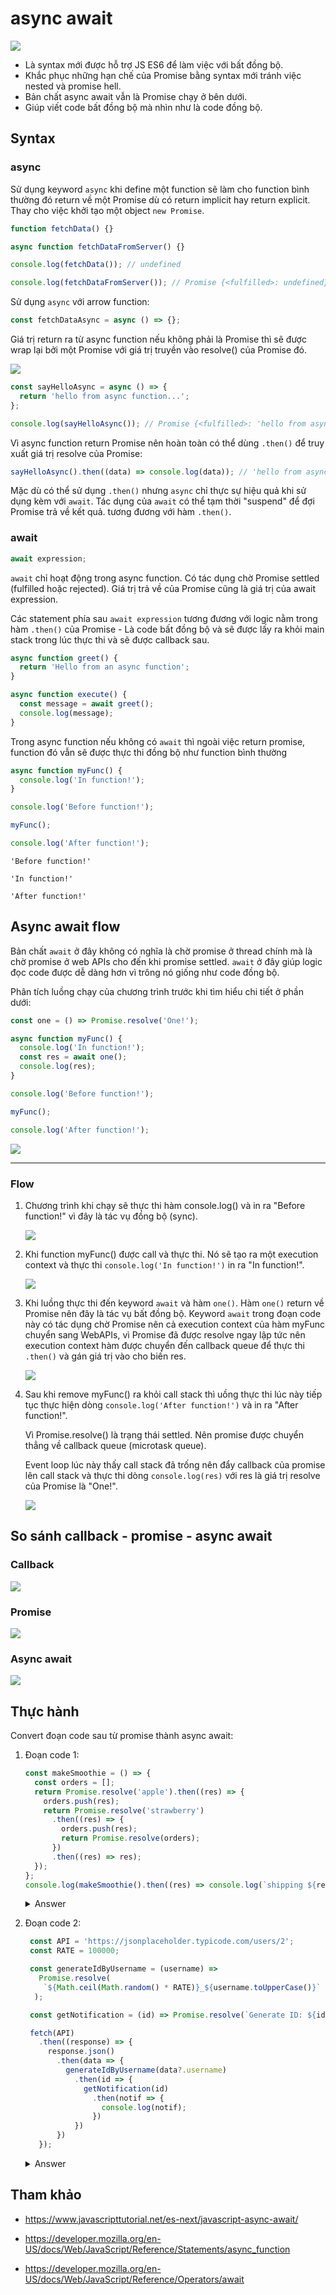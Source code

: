 # async await

![](../images/async-await-banner.png)

- Là syntax mới được hỗ trợ JS ES6 để làm việc với bất đồng bộ.
- Khắc phục những hạn chế của Promise bằng syntax mới tránh việc nested và promise hell.
- Bản chất async await vẫn là Promise chạy ở bên dưới.
- Giúp viết code bất đồng bộ mà nhìn như là code đồng bộ.

## Syntax

### async

Sử dụng keyword `async` khi define một function sẽ làm cho function bình thường đó return về một Promise dù có return implicit hay return explicit. Thay cho việc khởi tạo một object `new Promise`.

```js
function fetchData() {}

async function fetchDataFromServer() {}

console.log(fetchData()); // undefined

console.log(fetchDataFromServer()); // Promise {<fulfilled>: undefined}
```

Sử dụng `async` với arrow function:

```js
const fetchDataAsync = async () => {};
```

Giá trị return ra từ async function nếu không phải là Promise thì sẽ được wrap lại bởi một Promise với giá trị truyền vào resolve() của Promise đó.

![](../images/async-w-promise.png)

```js
const sayHelloAsync = async () => {
  return 'hello from async function...';
};

console.log(sayHelloAsync()); // Promise {<fulfilled>: 'hello from async function...'}
```

Vì async function return Promise nên hoàn toàn có thể dùng `.then()` để truy xuất giá trị resolve của Promise:

```js
sayHelloAsync().then((data) => console.log(data)); // 'hello from async function...'
```

Mặc dù có thể sử dụng `.then()` nhưng `async` chỉ thực sự hiệu quả khi sử dụng kèm với `await`. Tác dụng của `await` có thể tạm thời "suspend" để đợi Promise trả về kết quả. tương đương với hàm `.then()`.

### await

```js
await expression;
```

`await` chỉ hoạt động trong async function. Có tác dụng chờ Promise settled (fulfilled hoặc rejected). Giá trị trả về của Promise cũng là giá trị của await expression.

Các statement phía sau `await expression` tương đương với logic nằm trong hàm `.then()` của Promise - Là code bất đồng bộ và sẽ được lấy ra khỏi main stack trong lúc thực thi và sẽ được callback sau.

```js
async function greet() {
  return 'Hello from an async function';
}

async function execute() {
  const message = await greet();
  console.log(message);
}
```

Trong async function nếu không có `await` thì ngoài việc return promise, function đó vẫn sẽ được thực thi đồng bộ như function bình thường

```js
async function myFunc() {
  console.log('In function!');
}

console.log('Before function!');

myFunc();

console.log('After function!');
```

```
'Before function!'

'In function!'

'After function!'
```

## Async await flow

Bản chất `await` ở đây không có nghĩa là chờ promise ở thread chính mà là chờ promise ở web APIs cho đến khi promise settled. `await` ở đây giúp logic đọc code được dễ dàng hơn vì trông nó giống như code đồng bộ.

Phân tích luồng chạy của chương trình trước khi tìm hiểu chi tiết ở phần dưới:

```js
const one = () => Promise.resolve('One!');

async function myFunc() {
  console.log('In function!');
  const res = await one();
  console.log(res);
}

console.log('Before function!');

myFunc();

console.log('After function!');
```

  ![](../images/async-await-flow-1.gif)

---

### Flow

1. Chương trình khi chạy sẽ thực thi hàm console.log() và in ra "Before function!" vì đây là tác vụ đồng bộ (sync).

    ![](../images/async-await-flow-2.gif)

2. Khi function myFunc() được call và thực thi. Nó sẽ tạo ra một execution context và thực thi `console.log('In function!')` in ra "In function!".

    ![](../images/async-await-flow-3.gif)

3. Khi luồng thực thi đến keyword `await` và hàm `one()`. Hàm `one()` return về Promise nên đây là tác vụ bất đồng bộ. Keyword `await` trong đoạn code này có tác dụng chờ Promise nên cả execution context của hàm myFunc chuyển sang WebAPIs, vì Promise đã được resolve ngay lập tức nên execution context hàm được chuyển đến callback queue để thực thi `.then()` và gán giá trị vào cho biến res.

    ![](../images/async-await-flow-4.gif)

4. Sau khi remove myFunc() ra khỏi call stack thì uồng thực thi lúc này tiếp tục thực hiện dòng `console.log('After function!')` và in ra "After function!".

   Vì Promise.resolve() là trạng thái settled. Nên promise được chuyển thẳng về callback queue (microtask queue).

   Event loop lúc này thấy call stack đã trống nên đẩy callback của promise lên call stack và thực thi dòng `console.log(res)` với res là giá trị resolve của Promise là "One!".

    ![](../images/async-await-flow-5.gif)

## So sánh callback - promise - async await

### Callback

![](../images/async-callback-compare.png)

### Promise

![](../images/async-promise-compare.png)

### Async await

![](../images/async-await-compare.png)

## Thực hành

Convert đoạn code sau từ promise thành async await:

1. Đoạn code 1:

   ```js
   const makeSmoothie = () => {
     const orders = [];
     return Promise.resolve('apple').then((res) => {
       orders.push(res);
       return Promise.resolve('strawberry')
         .then((res) => {
           orders.push(res);
           return Promise.resolve(orders);
         })
         .then((res) => res);
     });
   };
   console.log(makeSmoothie().then((res) => console.log(`shipping ${res}...`)));
   ```

   <details>
     <summary>Answer</summary>

   ```js
   const makeAppleFruit = () => Promise.resolve('apple');

   const makeStrawberryFruit = () => Promise.resolve('strawberry');

   const makeSmoothieAsync = async () => {
     const appleDrinkPromise = makeAppleFruit();
     const strawberryFruitPromise = makeStrawberryFruit();

     const appleDrink = await appleDrinkPromise;
     const strawberryDrink = await strawberryFruitPromise;

     return [appleDrink, strawberryDrink];
   };

   (async () => {
     console.log(`shipping ${await makeSmoothieAsync()}...`);
   })();
   ```

   </details>

2. Đoạn code 2:

   ```js
    const API = 'https://jsonplaceholder.typicode.com/users/2';
    const RATE = 100000;

    const generateIdByUsername = (username) =>
      Promise.resolve(
       `${Math.ceil(Math.random() * RATE)}_${username.toUpperCase()}`
     );

    const getNotification = (id) => Promise.resolve(`Generate ID: ${id}`);

    fetch(API)
      .then((response) => {
        response.json()
          .then(data => {
            generateIdByUsername(data?.username)
              .then(id => {
                getNotification(id)
                  .then(notif => {
                    console.log(notif);
                  })
              })
          })
      });
   ```

   <details>
     <summary>Answer</summary>

   ```js
   const API = 'https://jsonplaceholder.typicode.com/users/2';
   const RATE = 100000;

   const generateIdByUsername = async (username) =>
     `${Math.ceil(Math.random() * RATE)}_${username.toUpperCase()}`;

   const getNotification = async (id) => `Generate ID: ${id}`;

   const handleUsername = async () => {
     const response = await fetch(API);
     const { username = 'anonymous' } = await response.json();
     const userId = await generateIdByUsername(username);
     const notif = await getNotification(userId);
     return notif;
   };

   (async () => console.log(await handleUsername()))();
   ```

   </details>

## Tham khảo

- https://www.javascripttutorial.net/es-next/javascript-async-await/

- https://developer.mozilla.org/en-US/docs/Web/JavaScript/Reference/Statements/async_function

- https://developer.mozilla.org/en-US/docs/Web/JavaScript/Reference/Operators/await
